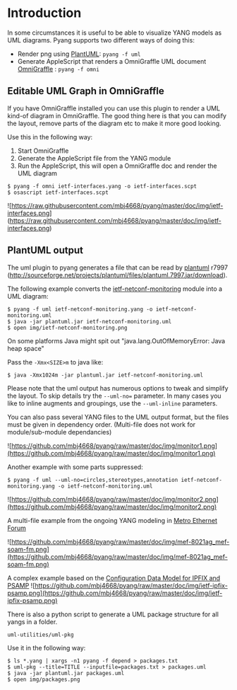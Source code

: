# Introduction #

In some circumstances it is useful to be able to visualize YANG models as UML diagrams.
Pyang supports two different ways of doing this:
  * Render png using [PlantUML](http://plantuml.sourceforge.net/): `pyang -f uml`
  * Generate AppleScript that renders a OmniGraffle UML document
    [OmniGraffle](https://www.omnigroup.com/omnigraffle/) : `pyang -f omni`

## Editable UML Graph in OmniGraffle
If you have OmniGraffle installed you can use this plugin to render a UML kind-of diagram in OmniGraffle.
The good thing here is that you can modify the layout, remove parts of the diagram etc to make it more good looking.

Use this in the following way:

1. Start OmniGraffle
2. Generate the AppleScript file from the YANG module
3. Run the AppleScript, this will open a OmniGraffle doc and render the UML diagram

```
$ pyang -f omni ietf-interfaces.yang -o ietf-interfaces.scpt
$ osascript ietf-interfaces.scpt
```
![https://raw.githubusercontent.com/mbj4668/pyang/master/doc/img/ietf-interfaces.png]
(https://raw.githubusercontent.com/mbj4668/pyang/master/doc/img/ietf-interfaces.png)

## PlantUML output ##

The uml plugin to pyang generates a file that can be read by [plantuml](http://plantuml.sourceforge.net/) r7997 (http://sourceforge.net/projects/plantuml/files/plantuml.7997.jar/download).

The following example converts the [ietf-netconf-monitoring](http://tools.ietf.org/html/rfc6022) module into a UML diagram:


```
$ pyang -f uml ietf-netconf-monitoring.yang -o ietf-netconf-monitoring.uml
$ java -jar plantuml.jar ietf-netconf-monitoring.uml 
$ open img/ietf-netconf-monitoring.png
```

On some platforms Java might spit out "java.lang.OutOfMemoryError: Java heap space"

Pass the `-Xmx<SIZE>m` to java like:

```
$ java -Xmx1024m -jar plantuml.jar ietf-netconf-monitoring.uml 
```


Please note that the uml output has numerous options to tweak and simplify the layout. To skip details try the `--uml-no=` parameter. In many cases you like to inline augments and groupings, use the `--uml-inline` parameters.

You can also pass several YANG files to the UML output format, but the files must be given in dependency order. (Multi-file does not work for module/sub-module dependancies)

![https://github.com/mbj4668/pyang/raw/master/doc/img/monitor1.png](https://github.com/mbj4668/pyang/raw/master/doc/img/monitor1.png)


Another example with some parts suppressed:
```
$ pyang -f uml --uml-no=circles,stereotypes,annotation ietf-netconf-monitoring.yang -o ietf-netconf-monitoring.uml
```

![https://github.com/mbj4668/pyang/raw/master/doc/img/monitor2.png](https://github.com/mbj4668/pyang/raw/master/doc/img/monitor2.png)

A multi-file example from the ongoing YANG modeling in [Metro Ethernet Forum](http://metroethernetforum.org/)

![https://github.com/mbj4668/pyang/raw/master/doc/img/mef-8021ag_mef-soam-fm.png](https://github.com/mbj4668/pyang/raw/master/doc/img/mef-8021ag_mef-soam-fm.png)

A complex example based on the [Configuration Data Model for IPFIX and PSAMP](http://www.rfc-editor.org/internet-drafts/draft-ietf-ipfix-configuration-model-08.txt)
![https://github.com/mbj4668/pyang/raw/master/doc/img/ietf-ipfix-psamp.png](https://github.com/mbj4668/pyang/raw/master/doc/img/ietf-ipfix-psamp.png)



There is also a python script to generate a UML package structure for all yangs in a folder.

`uml-utilities/uml-pkg`

Use it in the following way:
```
$ ls *.yang | xargs -n1 pyang -f depend > packages.txt
$ uml-pkg --title=TITLE --inputfile=packages.txt > packages.uml
$ java -jar plantuml.jar packages.uml
$ open img/packages.png


```